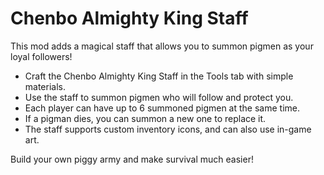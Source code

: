 # Chenbo Almighty King Staff

This mod adds a magical staff that allows you to summon pigmen as your loyal followers!

- Craft the Chenbo Almighty King Staff in the Tools tab with simple materials.
- Use the staff to summon pigmen who will follow and protect you.
- Each player can have up to 6 summoned pigmen at the same time.
- If a pigman dies, you can summon a new one to replace it.
- The staff supports custom inventory icons, and can also use in-game art.

Build your own piggy army and make survival much easier! 